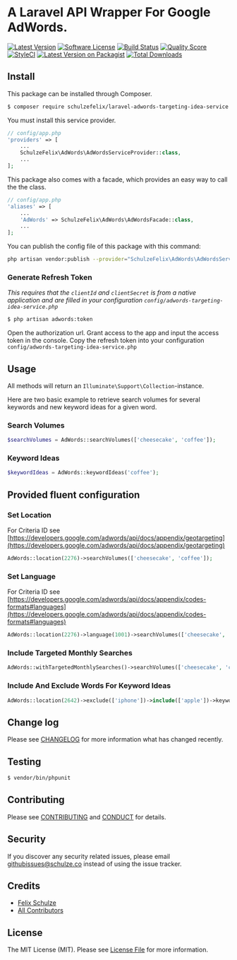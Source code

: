 # A Laravel API Wrapper For Google AdWords.

[![Latest Version](https://img.shields.io/github/release/schulzefelix/laravel-adwords-targeting-idea-service.svg?style=flat-square)](https://github.com/schulzefelix/laravel-adwords/releases)
[![Software License][ico-license]](LICENSE.md)
[![Build Status][ico-travis]][link-travis]
[![Quality Score][ico-code-quality]][link-code-quality]
[![StyleCI](https://styleci.io/repos/92534151/shield)](https://styleci.io/repos/92534151)
[![Latest Version on Packagist][ico-version]][link-packagist]
[![Total Downloads][ico-downloads]][link-downloads]


## Install

This package can be installed through Composer.

``` bash
$ composer require schulzefelix/laravel-adwords-targeting-idea-service
```

You must install this service provider.
```php
// config/app.php
'providers' => [
    ...
    SchulzeFelix\AdWords\AdWordsServiceProvider::class,
    ...
];
```

This package also comes with a facade, which provides an easy way to call the the class.

```php
// config/app.php
'aliases' => [
    ...
    'AdWords' => SchulzeFelix\AdWords\AdWordsFacade::class,
    ...
];
```


You can publish the config file of this package with this command:

``` bash
php artisan vendor:publish --provider="SchulzeFelix\AdWords\AdWordsServiceProvider"
```

### Generate Refresh Token
*This requires that the `clientId` and `clientSecret` is from a native application and are filled in your configuration `config/adwords-targeting-idea-service.php`*

``` bash
$ php artisan adwords:token
```
Open the authorization url. Grant access to the app and input the
access token in the console. Copy the refresh token into your configuration `config/adwords-targeting-idea-service.php`

## Usage
All methods will return an `Illuminate\Support\Collection`-instance.

Here are two basic example to retrieve search volumes for several keywords and new keyword ideas for a given word.
### Search Volumes

```php
$searchVolumes = AdWords::searchVolumes(['cheesecake', 'coffee']);
```

### Keyword Ideas

```php
$keywordIdeas = AdWords::keywordIdeas('coffee');
```

## Provided fluent configuration

### Set Location
For Criteria ID see [https://developers.google.com/adwords/api/docs/appendix/geotargeting](https://developers.google.com/adwords/api/docs/appendix/geotargeting)
```php
AdWords::location(2276)->searchVolumes(['cheesecake', 'coffee']);
```

### Set Language
For Criteria ID see [https://developers.google.com/adwords/api/docs/appendix/codes-formats#languages](https://developers.google.com/adwords/api/docs/appendix/codes-formats#languages)
```php
AdWords::location(2276)->language(1001)->searchVolumes(['cheesecake', 'coffee']);
```

### Include Targeted Monthly Searches
```php
AdWords::withTargetedMonthlySearches()->searchVolumes(['cheesecake', 'coffee']);
```

### Include And Exclude Words For Keyword Ideas
```php
AdWords::location(2642)->exclude(['iphone'])->include(['apple'])->keywordIdeas('iphone');
```



## Change log

Please see [CHANGELOG](CHANGELOG.md) for more information what has changed recently.

## Testing

``` bash
$ vendor/bin/phpunit
```

## Contributing

Please see [CONTRIBUTING](CONTRIBUTING.md) and [CONDUCT](CONDUCT.md) for details.

## Security

If you discover any security related issues, please email githubissues@schulze.co instead of using the issue tracker.

## Credits

- [Felix Schulze][link-author]
- [All Contributors][link-contributors]

## License

The MIT License (MIT). Please see [License File](LICENSE.md) for more information.

[ico-version]: https://img.shields.io/packagist/v/schulzefelix/laravel-adwords-targeting-idea-service.svg?style=flat-square
[ico-license]: https://img.shields.io/badge/license-MIT-brightgreen.svg?style=flat-square
[ico-travis]: https://img.shields.io/travis/schulzefelix/laravel-adwords-targeting-idea-service/master.svg?style=flat-square
[ico-scrutinizer]: https://img.shields.io/scrutinizer/coverage/g/schulzefelix/laravel-adwords-targeting-idea-service.svg?style=flat-square
[ico-code-quality]: https://scrutinizer-ci.com/g/schulzefelix/laravel-adwords-targeting-idea-service/badges/quality-score.png?b=master
[ico-downloads]: https://img.shields.io/packagist/dt/schulzefelix/laravel-adwords-targeting-idea-service.svg?style=flat-square

[link-packagist]: https://packagist.org/packages/schulzefelix/laravel-adwords-targeting-idea-service
[link-travis]: https://travis-ci.org/schulzefelix/laravel-adwords-targeting-idea-service
[link-scrutinizer]: https://scrutinizer-ci.com/g/schulzefelix/laravel-adwords-targeting-idea-service/code-structure
[link-code-quality]: https://scrutinizer-ci.com/g/schulzefelix/laravel-adwords-targeting-idea-service
[link-downloads]: https://packagist.org/packages/schulzefelix/laravel-adwords-targeting-idea-service
[link-author]: https://github.com/schulzefelix
[link-contributors]: ../../contributors
